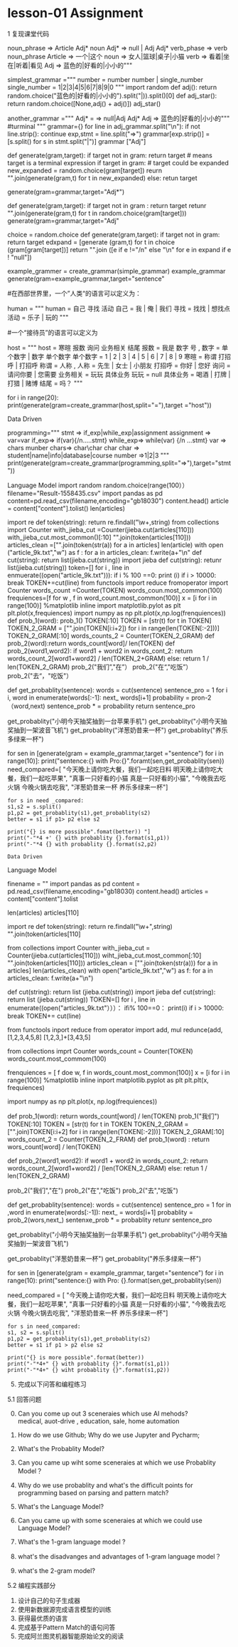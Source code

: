 # lesson-01 Assignment 
1 复现课堂代码 

noun_phrase => Article Adj* noun
Adj* => null | Adj Adj*
verb_phase => verb noun_phrase 
Article => 一个|这个
noun => 女人|篮球|桌子|小猫
verb => 看着|坐在|听着|看见
Adj => 蓝色的|好看的|小小的"""

simplest_grammar ="""
number = number number | single_number
single_number = 1|2|3|4|5|6|7|8|9|0
"""
import random
def adj(): return random.choice("蓝色的|好看的|小小的").split("|)).split()[0]
def adj_star(): return random.choice([None,adj() + adj()])
adj_star()

another_grammar ="""
Adj* = => null|Adj Adj*
Adj => 蓝色的|好看的|小小的"""      #turminal 
""" 
grammar={}
for line in adj_grammar.split("\n"):
  if not line.strip(): continue 
  exp,stmt = line.split("=>")
  grammar[exp.strip()] = [s.split() for s in stmt.split("|")]
 grammar ["Adj"]
 
 def generate(gram,target):
      if target not in gram:  return target  # means target is a terminal expression
      if target in gram:  # target could be expanded 
        new_expanded = random.choice(gram[target])
        reurn "".join(generate(gram,t) for t in new_expanded)
       else:
        retun target
        
 generate(gram=grammar,target="Adj*")
 
 def generate(gram,target):
     if target not in gram : return target 
     retunr "".join(generate(gram,t) for t in random.choice(gram[target]))
 generate(gram=grammar,target="Adj"
 
 
choice = random.choice
  def generate(gram,target):
    if target not in gram: return target 
    edxpand = [generate (gram,t) for t in choice (gram[gram[target])]
    return "".join ([e if e !="/n" else "\n" for e in expand if e ! "null"])
    
example_grammer = create_grammar(simple_grammar)
example_grammar
generate(gram=example_grammar,target="sentence" 

#在西部世界里，一个”人类“的语言可以定义为：

human = """
human = 自己 寻找 活动
自己 = 我 | 俺 | 我们 
寻找 = 找找 | 想找点 
活动 = 乐子 | 玩的
"""


#一个“接待员”的语言可以定义为

host = """
host = 寒暄 报数 询问 业务相关 结尾 
报数 = 我是 数字 号 ,
数字 = 单个数字 | 数字 单个数字 
单个数字 = 1 | 2 | 3 | 4 | 5 | 6 | 7 | 8 | 9 
寒暄 = 称谓 打招呼 | 打招呼
称谓 = 人称 ,
人称 = 先生 | 女士 | 小朋友
打招呼 = 你好 | 您好 
询问 = 请问你要 | 您需要
业务相关 = 玩玩 具体业务
玩玩 = null
具体业务 = 喝酒 | 打牌 | 打猎 | 赌博
结尾 = 吗？
"""

for i in range(20):
print(generate(gram=create_grammar(host,split="="),target ="host"))


Data Driven

programming="""
stmt => if_exp|while_exp|assignment 
assignment => var=var 
if_exp=> if(var){/n.....stmt}
while_exp=> while(var) {/n ...stmt}
var => chars munber 
chars=> char\char char 
char => student|name|info|database|course
number =>1|2|3
"""
print(generate(gram=create_grammar(programming,split="=>"),target="stmt"))


Language Model
import random
random.choice(range(100））
filename="Result-1558435.csv"
import pandas as pd
content=pd.read_csv(filename,encoding="gb18030")
content.head()
article = content["content"].tolist()
len(articles)

import re
def token(string):
return re.findall("\w+,string)
from collections import Counter
with_jieba_cut =Counter(jieba.cut(articles[110]))
with_jieba_cut.most_common()[:10]
"".join(token(articles[110]))
articles_clean =["".join(token(str(a)) for a in articles]
len(article)
with open ("article_9k.txt","w") as f :
for a in articles_clean:
f.write(a+"\n"
def cut(string): return list(jieba.cut(string))
import jieba
def cut(string): retunr list(jieba.cut(string))
token=[]
for i , line in enmuerate((open("article_9k.txt"))):
  if i % 100 ==0: print (i)
  if i > 10000: break
  TOKEN+=cut(line)
from functools import reduce
fromoperator import Counter
words_count =Counter(TOKEN)
words_coun.most_common(100)
frequiences=[f for w , f in word_count.most_common(100)]
x = [i for i in range(100)]
%matplotlib inline 
import matplotlib.pylot as plt 
plt.plot(x,frequiences)
import numpy as np
plt.plot(x,np.log(frenquiences))
def prob_1(word):
prob_1()
TOKEN[:10]
TOKEN = [str(t) for t in TOKEN]
TOKEN_2_GRAM = ["".join(TOKEN[i:i+2]) for i in range(len(TOKEN[:-2]))]
TOKEN_2_GRAM[:10]
words_counts_2 = Counter(TOKEN_2_GRAM)
def prob_2(word):return words_count[word]/ len(TOKEN)
def prob_2(word1,word2):
  if word1 +  word2 in words_cont_2: return words_count_2[word1+word2] / len(TOKEN_2+GRAM)
  else:
  return 1 / len(TOKEN_2_GRAM)
  prob_2("我们”,"在”）
  prob_2("在“,"吃饭”）
  prob_2("去“，"吃饭"）
  
  def get_probablity(sentence):
  words = cut(sentence)
  sentence_pro = 1
  for i i, word in enumerate(words[:-1]:
  next_ words[i+1]
  probability = pron-2（word,next)
  sentence_prob * = probability
  return sentence_pro 
  
  get_probablity("小明今天抽奖抽到一台苹果手机")
  get_probablity("小明今天抽奖抽到一架波音飞机")
  get_probablity("洋葱奶昔来一杯")
  get_probablity("养乐多绿来一杯")
  
  for sen in [generate(gram = example_grammar,target ="sentence") for i in range(10)]:
  print("sentence:{} with Pro:{}".foramt(sen,get_probablity(sen))
  need_compared=[
  "今天晚上请你吃大餐，我们一起吃日料 明天晚上请你吃大餐，我们一起吃苹果",
    "真事一只好看的小猫 真是一只好看的小猫",
    "今晚我去吃火锅 今晚火锅去吃我",
    "洋葱奶昔来一杯 养乐多绿来一杯"]
    
    for s in need _compared:
    s1,s2 = s.split()
    p1,p2 = get_probablity(s1),get_probablity(s2)
    better = s1 if p1> p2 else s2 
    
    print("{} is more possible".fomat(better)) "]
    print("-"*4 +' {} with probablity {}.format(s1,p1))
    print("-"*4 {} with probablity {}.format(s2,p2)
    
    Data Driven

Language Model

 
finename = ""
import pandas as pd
content = pd.read_csv(filename,encoding="gb18030)
content.head()
articles = content["content"].tolist
 
len(articles)
articles[110]

import re 
def token(string):
   return re.findall("\w+",string)
   "".join(token(articles[110] 
   
from collections import Counter
with_jieba_cut = Counter(jieba.cut(articles[110]))
wiht_jieba_cut.most_common[:10]
"".join(token(articles[110]))
articles_clean = ["".join(token(str(a))) for a in articles]
len(articles_clean)
with open("article_9k.txt","w") as f:
for a in articles_clean:
f.write(a+"\n")

def cut(string): return list (jieba.cut(string))
import jieba 
def cut(string): return list (jieba.cut(string))
TOKEN=[]
for i , line in enumerate((open("articles_9k.txt"）））：
  ifi% 100==0： print(i)
  if i > 10000: break
  TOKEN+= cut(line)
  
  from functools inport reduce 
  from operator import add, mul
  redunce(add,[1,2,3,4,5,8]
  [1,2,3,]+[3,43,5]
  
  from collections imprt Counter 
  words_count = Counter(TOKEN)
  words_count.most_commom(100)
  
  frenquiences = [ f doe w, f in words_count.most_common(100)]
  x = [i for i in range(100)]
  %matplotlib inline 
  inport matplotlib.pyplot as plt 
  plt.plt(x, frequiences)
  
  import numpy as np 
  plt.plot(x, np.log(frequiences))
  
  def prob_1(word):
    return words_count[word] / len(TOKEN) 
  prob_1("我们")
  TOKEN[:10]
  TOKEN = [str(t) for t in TOKEN 
  TOKEN_2_GRAM = ["".join)TOKEN[i:i+2] for i in range(len(TOKEN[:-2]))]
  TOKEN_2_GRAM[:10]
  words_count_2 = Counter(TOKEN_2_FRAM)
  def prob_1(word) : return wors_count[word] / len(TOKEN)
  
  def prob_2(word1,word2):
  if word1 + word2 in words_count_2: return words_count_2[word1+word2] / [len(TOKEN_2_GRAM)
  else:
  retun 1 / len(TOKEN_2_GRAM)
  
  prob_2("我们","在")
  prob_2("在","吃饭")
  prob_2("去","吃饭")
  
  def get_probablity(sentence):
  words =  cut(sentence)
  sentence_pro = 1 
  for in ,word in enumerate(words[:-1]):
  next_ = words[i+1] 
  probablity = prob_2(wors,next_)
  sentenxe_prob * = probablity 
  retunr sentence_pro 
  
  get_probablity("小明今天抽奖抽到一台苹果手机")
  get_probablity("小明今天抽奖抽到一架波音飞机")
  
  get_probablity("洋葱奶昔来一杯")
  get_probablity("养乐多绿来一杯")
  
  for sen in [generate(gram = example_grammar, target="sentence") for i in range(10):
  print("sentence:{} with Pro: {}.format(sen,get_probablity(sen))
  
  need_compared = [
      "今天晚上请你吃大餐，我们一起吃日料 明天晚上请你吃大餐，我们一起吃苹果",
    "真事一只好看的小猫 真是一只好看的小猫",
    "今晚我去吃火锅 今晚火锅去吃我",
    "洋葱奶昔来一杯 养乐多绿来一杯"]
    
    for s in need_compared:
    s1, s2 = s.split()
    p1,p2 = get_probablity(s1),get_probablity(s2)
    better = s1 if p1 > p2 else s2 
    
    print("{} is more possible".format(better))
    print("-"*4+" {} with probablity {}".format(s1,p1))
    print("-"*4+" {} wiht probablity {}".format(s1,p2))
    
    
  5. 完成以下问答和编程练习
  
  5.1 回答问题
  
  0. Can you come up out 3 sceneraies which use AI mehods?  
  medical, auot-drive , education, sale, home automation
  1. How do we use Github; Why do we use Jupyter and Pycharm;
  
  2. What's the Probablity Model?
  3. Can you came up wiht some sceneraies at which we use Probablity Model？
  4. Why do we use probablity and what's the difficult points for programming based on parsing and pattern match?
  5. What's the Language Model?
  6. Can you came up with some sceneraies at which we could use Language Model?
  7. What's the 1-gram language model ?
  8. what's the disadvanges and advantages of 1-gram language model？
  9. what's the 2-gram model?
  
  5.2 编程实践部分
  1. 设计自己的句子生成器
  2. 使用新数据源完成语言模型的训练
  3. 获得最优质的语言
  4. 完成基于Pattern Match的语句问答
  5. 完成阿兰图灵机器智能原始论文的阅读
  

